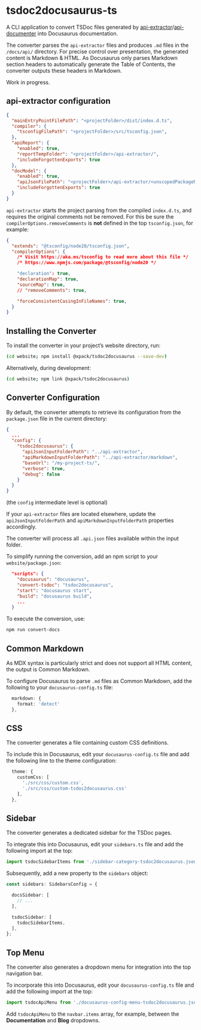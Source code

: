 # tsdoc2docusaurus-ts

A CLI application to convert TSDoc files generated by
[api-extractor](https://api-extractor.com)/[api-documenter](https://api-extractor.com/pages/overview/demo_docs/)
into Docusaurus documentation.

The converter parses the `api-extractor` files and produces `.md` files in the `/docs/api/` directory. For precise control over presentation, the generated content is Markdown & HTML. As Docusaurus only parses Markdown section headers to automatically generate the Table of Contents, the converter outputs these headers in Markdown.

Work in progress.

## api-extractor configuration

```json
{
  "mainEntryPointFilePath": "<projectFolder>/dist/index.d.ts",
  "compiler": {
    "tsconfigFilePath": "<projectFolder>/src/tsconfig.json",
  },
  "apiReport": {
    "enabled": true,
    "reportTempFolder": "<projectFolder>/api-extractor/",
    "includeForgottenExports": true
  },
  "docModel": {
    "enabled": true,
    "apiJsonFilePath": "<projectFolder>/api-extractor/<unscopedPackageName>.api.json",
    "includeForgottenExports": true
  }
}
```

`api-extractor` starts the project parsing from the compiled `index.d.ts`,
and requires the original comments not be removed. For this be sure
the `compilerOptions.removeComments` is **not** defined in the top
`tsconfig.json`, for example:

```json
{
  "extends": "@tsconfig/node20/tsconfig.json",
  "compilerOptions": {
    /* Visit https://aka.ms/tsconfig to read more about this file */
    /* https://www.npmjs.com/package/@tsconfig/node20 */

    "declaration": true,
    "declarationMap": true,
    "sourceMap": true,
    // "removeComments": true,

    "forceConsistentCasingInFileNames": true,
  }
}
```

## Installing the Converter

To install the converter in your project’s website directory, run:

```sh
(cd website; npm install @xpack/tsdoc2docusaurus --save-dev)
```

Alternatively, during development:

```sh
(cd website; npm link @xpack/tsdoc2docusaurus)
```

## Converter Configuration

By default, the converter attempts to retrieve its configuration from the `package.json` file in the current directory:

```json
{
  ...
  "config": {
    "tsdoc2docusaurus": {
      "apiJsonInputFolderPath": "../api-extractor",
      "apiMarkdownInputFolderPath": "../api-extractor/markdown",
      "baseUrl": "/my-project-ts/",
      "verbose": true,
      "debug": false
    }
  }
}
```

(the `config` intermediate level is optional)

If your `api-extractor` files are located elsewhere, update the `apiJsonInputFolderPath` and `apiMarkdownInputFolderPath` properties accordingly.

The converter will process all `.api.json` files available within the input folder.

To simplify running the conversion, add an npm script to your `website/package.json`:

```json
  "scripts": {
    "docusaurus": "docusaurus",
    "convert-tsdoc": "tsdoc2docusaurus",
    "start": "docusaurus start",
    "build": "docusaurus build",
    ...
  }
```

To execute the conversion, use:

```sh
npm run convert-docs
```

## Common Markdown

As MDX syntax is particularly strict and does not support all HTML content, the output is Common Markdown.

To configure Docusaurus to parse `.md` files as Common Markdown, add the following to your `docusaurus-config.ts` file:

```ts
  markdown: {
    format: 'detect'
  },
```

## CSS

The converter generates a file containing custom CSS definitions.

To include this in Docusaurus, edit your `docusaurus-config.ts` file and add the following line to the theme configuration:

```ts
  theme: {
    customCss: [
      './src/css/custom.css',
      './src/css/custom-tsdoc2docusaurus.css'
    ],
  },
```

## Sidebar

The converter generates a dedicated sidebar for the TSDoc pages.

To integrate this into Docusaurus, edit your `sidebars.ts` file and add the following import at the top:

```ts
import tsdocSidebarItems from './sidebar-category-tsdoc2docusaurus.json';
```

Subsequently, add a new property to the `sidebars` object:

```ts
const sidebars: SidebarsConfig = {

  docsSidebar: [
    // ...
  ],

  tsdocSidebar: [
    tsdocSidebarItems,
  ],
};
```

## Top Menu

The converter also generates a dropdown menu for integration into the top navigation bar.

To incorporate this into Docusaurus, edit your `docusaurus-config.ts` file and add the following import at the top:

```ts
import tsdocApiMenu from './docusaurus-config-menu-tsdoc2docusaurus.json'
```

Add `tsdocApiMenu` to the `navbar.items` array, for example,
between the **Documentation** and **Blog** dropdowns.
